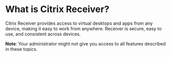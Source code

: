 # What is Citrix Receiver?

Citrix Receiver provides access to virtual desktops and apps from any device, making it easy to work from anywhere. Receiver is secure, easy to use, and consistent across devices.

**Note**: Your administrator might not give you access to all features described in these topics.